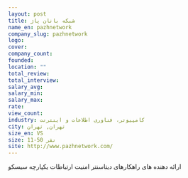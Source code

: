 ```yaml
---
layout: post
title: شبکه بانان پاژ
name_en: pazhnetwork
company_slug: pazhnetwork
logo: 
cover: 
company_count:
founded:
location: ""
total_review: 
total_interview: 
salary_avg: 
salary_min: 
salary_max: 
rate: 
view_count: 
industry: کامپیوتر، فناوری اطلاعات و اینترنت
city: تهران, تهران
size_en: VS
size: 11-50 نفر
site: http://www.pazhnetwork.com/
---
```


ارائه دهنده های راهکارهای دیتاسنتر امنیت ارتباطات یکپارچه سیسکو
